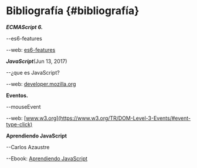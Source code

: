 # **Bibliografía** {#bibliografía}

_**ECMAScript 6.**_

--es6-features

--web: [es6-features](http://es6-features.org/#Constants)

_**JavaScript**_\(Jun 13, 2017\)

--¿que es JavaScript?

--web: [developer.mozilla.org](https://developer.mozilla.org/en-US/docs/Web/JavaScript/About_JavaScript)

**Eventos.**

--mouseEvent

--web: [www.w3.org](https://www.w3.org/TR/DOM-Level-3-Events/#event-type-click)

**Aprendiendo JavaScript**

--Carlos  Azaustre

--Ebook: [Aprendiendo JavaScript](https://leanpub.com/aprendiendo-javascript)

